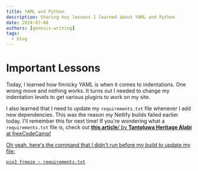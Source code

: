 ```yaml
---
title: YAML and Python
description: Sharing key lessons I learned about YAML and Python
date: 2024-07-08
authors: [genesis-writing]
tags:
  - blog
---
```


# Important Lessons

Today, I learned how finnicky YAML is when it comes to indentations. One wrong move and nothing works. It turns out I needed to change my indentation levels to get various plugins to work on my site.

<!-- more -->

I also learned that I need to update my `requirements.txt` file whenever I add new dependencies. This was the reason my Netlify builds failed earlier today. I'll remember this for next time! If you're wondering what a `requirements.txt` file is, check out <u>[**this article**](https://www.freecodecamp.org/news/python-requirementstxt-explained/)/<u> by **Tantoluwa Heritage Alabi** at freeCodeCamp!

Oh yeah, here's the command that I didn't run before my build to update my file:

``` py
pip3 freeze > requirements.txt
```
